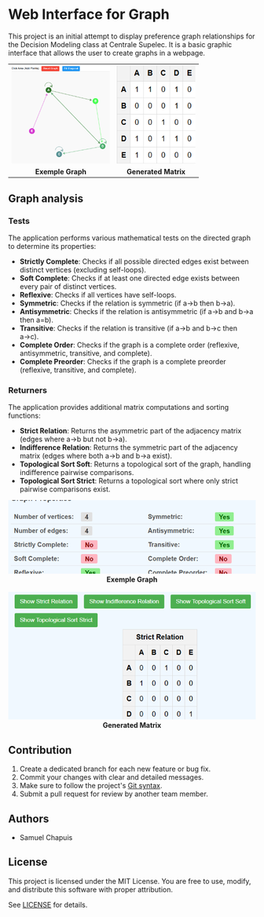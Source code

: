 # Web Interface for Graph

This project is an initial attempt to display preference graph relationships for the Decision Modeling class at Centrale Supelec. It is a basic graphic interface that allows the user to create graphs in a webpage.
<!-- Images: Logo and Example Block Texture -->

<table>
	<tr>
		<td align="center">
			<img src="doc/graph_exemple.png" alt="Exemple Graph" title="Exemple Graph" height="200" width="200" style="object-fit:cover;">
		</td>
		<td align="center">
			<img src="doc/associated_matrix.png" alt="Generated Matrix" title="Generated Matrix" height="200" width="160" style="object-fit:cover;">
		</td>
	</tr>
	<tr>
		<td align="center"><strong>Exemple Graph</strong></td>
		<td align="center"><strong>Generated Matrix</strong></td>
	</tr>
</table>

## Graph analysis

### Tests
The application performs various mathematical tests on the directed graph to determine its properties:

- **Strictly Complete**: Checks if all possible directed edges exist between distinct vertices (excluding self-loops).
- **Soft Complete**: Checks if at least one directed edge exists between every pair of distinct vertices.
- **Reflexive**: Checks if all vertices have self-loops.
- **Symmetric**: Checks if the relation is symmetric (if a→b then b→a).
- **Antisymmetric**: Checks if the relation is antisymmetric (if a→b and b→a then a=b).
- **Transitive**: Checks if the relation is transitive (if a→b and b→c then a→c).
- **Complete Order**: Checks if the graph is a complete order (reflexive, antisymmetric, transitive, and complete).
- **Complete Preorder**: Checks if the graph is a complete preorder (reflexive, transitive, and complete).

### Returners
The application provides additional matrix computations and sorting functions:

- **Strict Relation**: Returns the asymmetric part of the adjacency matrix (edges where a→b but not b→a).
- **Indifference Relation**: Returns the symmetric part of the adjacency matrix (edges where both a→b and b→a exist).
- **Topological Sort Soft**: Returns a topological sort of the graph, handling indifference pairwise comparisons.
- **Topological Sort Strict**: Returns a topological sort where only strict pairwise comparisons exist.

<div align="center">
	<img src="doc/graph_properties.png" alt="Exemple Graph" title="Exemple Graph" height="150" width="600" style="object-fit:cover;">
	<br>
	<strong>Exemple Graph</strong>
</div>

<br>

<div align="center">
	<img src="doc/returner.png" alt="Generated Matrix" title="Generated Matrix" height="260" width="600" style="object-fit:cover;">
	<br>
	<strong>Generated Matrix</strong>
</div>

## Contribution
1. Create a dedicated branch for each new feature or bug fix.
2. Commit your changes with clear and detailed messages.
3. Make sure to follow the project's [Git syntax](doc/gitSyntax.md).
4. Submit a pull request for review by another team member.

## Authors
- Samuel Chapuis

## License
This project is licensed under the MIT License.
You are free to use, modify, and distribute this software with proper attribution.

See [LICENSE](LICENSE) for details.

